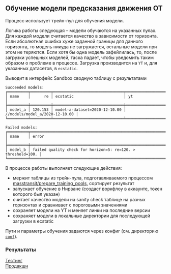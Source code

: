 Обучение модели предсказания движения ОТ
---

Процесс использует трейн-пул для обучения модели.

Логика работы следующая – модели обучаются на указанных пулах. Для каждой модели считается качество в зависимости от горизонта. Если абсолютная ошибка хуже заданной границы для данного горизонта, то модель никуда не загружается, остальные модели при этом не теряются. Если хотя бы одна модель зафейлилась, то, после загрузки успешных моделей, таска падает, чтобы уведомить таким образом о проблеме в процессе. Загрузка производится на `YT` и, для указанных датасетов, в `ecstatic`.

Выводит в интерфейс Sandbox сводную таблицу с результатами
```text
Succeeded models:
╒═════════╤═════════╤═══════════════════════════════╤════════════════════════════════╕
│ name    │      re │ ecstatic                      │ yt                             │
╞═════════╪═════════╪═══════════════════════════════╪════════════════════════════════╡
│ model_a │ 120.153 │ model-a-dataset=2020-12-10.00 │ //models/model_a/2020-12-10.00 │
╘═════════╧═════════╧═══════════════════════════════╧════════════════════════════════╛

Failed models:
╒═════════╤══════════════════════════════════════════════════════════════╕
│ name    │ error                                                        │
╞═════════╪══════════════════════════════════════════════════════════════╡
│ model_b │ failed quality check for horizon=5: re=120. > threshold=100. │
╘═════════╧══════════════════════════════════════════════════════════════╛
```

В процессе работы выполняет следующие действия:
- мержит таблицы из трейн-пула, подготавливаемого процессом [masstransit/prepare_training_pools](/arc/trunk/arcadia/maps/analyzer/sandbox/masstransit/prepare_training_pools), сортирует результат
- запускает обучение в Нирване (создаст воркфлоу в аккаунте, токен которого был указан)
- считает качество модели на sanity check таблице на разных горизонтах и сравнивает с пороговыми значениями
- сохраняет модели на YT и меняет линки на последние версии
- сохраняет модели в локальные директории для последующей загрузки в ecstatic

Пути и параметры обучения задаются через конфиг (см. директорию [`conf`](conf)).

### Результаты

[Тестинг](https://yt.yandex-team.ru/hahn/navigation?path=//home/maps/jams/testing/masstransit/models)</br>
[Продакшн](https://yt.yandex-team.ru/hahn/navigation?path=//home/maps/jams/production/masstransit/models)
